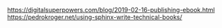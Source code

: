https://digitalsuperpowers.com/blog/2019-02-16-publishing-ebook.html
https://pedrokroger.net/using-sphinx-write-technical-books/
